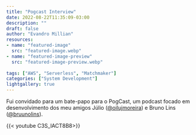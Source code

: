 ```yaml
---
title: "Pogcast Interview"
date: 2022-08-22T11:35:09-03:00
description: ""
draft: false
author: "Evandro Millian"
resources:
- name: "featured-image"
  src: "featured-image.webp"
- name: "featured-image-preview"
  src: "featured-image-preview.webp"
  
tags: ["AWS", "Serverless", "Matchmaker"]
categories: ["System Development"]
lightgallery: true
---
```


Fui convidado para um bate-papo para o PogCast, um podcast focado em desenvolvimento dos meu amigos Júlio ([@oilujmoreira](https://www.instagram.com/oilujmoreira)) e Bruno Lins ([@bruunolins](https://www.instagram.com/bruunolins)). 

{{< youtube C3S_lACT8B8>}}
